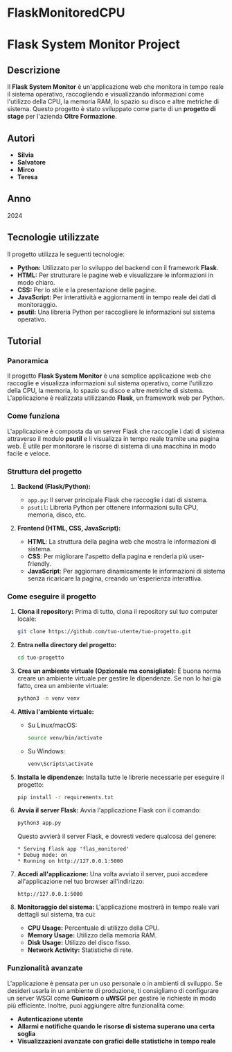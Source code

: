 # FlaskMonitoredCPU

# Flask System Monitor Project

## Descrizione
Il **Flask System Monitor** è un'applicazione web che monitora in tempo reale il sistema operativo, raccogliendo e visualizzando informazioni come l'utilizzo della CPU, la memoria RAM, lo spazio su disco e altre metriche di sistema. Questo progetto è stato sviluppato come parte di un **progetto di stage** per l'azienda **Oltre Formazione**.

## Autori 
- **Silvia**
- **Salvatore**
- **Mirco**
- **Teresa**

## Anno
2024

## Tecnologie utilizzate
Il progetto utilizza le seguenti tecnologie:
- **Python:** Utilizzato per lo sviluppo del backend con il framework **Flask**.
- **HTML:** Per strutturare le pagine web e visualizzare le informazioni in modo chiaro.
- **CSS:** Per lo stile e la presentazione delle pagine.
- **JavaScript:** Per interattività e aggiornamenti in tempo reale dei dati di monitoraggio.
- **psutil:** Una libreria Python per raccogliere le informazioni sul sistema operativo.

## Tutorial

### Panoramica
Il progetto **Flask System Monitor** è una semplice applicazione web che raccoglie e visualizza informazioni sul sistema operativo, come l'utilizzo della CPU, la memoria, lo spazio su disco e altre metriche di sistema. L'applicazione è realizzata utilizzando **Flask**, un framework web per Python.

### Come funziona
L'applicazione è composta da un server Flask che raccoglie i dati di sistema attraverso il modulo **psutil** e li visualizza in tempo reale tramite una pagina web. È utile per monitorare le risorse di sistema di una macchina in modo facile e veloce.

### Struttura del progetto
1. **Backend (Flask/Python):**
   - `app.py`: Il server principale Flask che raccoglie i dati di sistema.
   - `psutil`: Libreria Python per ottenere informazioni sulla CPU, memoria, disco, etc.

2. **Frontend (HTML, CSS, JavaScript):**
   - **HTML**: La struttura della pagina web che mostra le informazioni di sistema.
   - **CSS**: Per migliorare l'aspetto della pagina e renderla più user-friendly.
   - **JavaScript**: Per aggiornare dinamicamente le informazioni di sistema senza ricaricare la pagina, creando un'esperienza interattiva.

### Come eseguire il progetto

1. **Clona il repository:**
   Prima di tutto, clona il repository sul tuo computer locale:
    ```bash
    git clone https://github.com/tuo-utente/tuo-progetto.git
    ```

2. **Entra nella directory del progetto:**
    ```bash
    cd tuo-progetto
    ```

3. **Crea un ambiente virtuale (Opzionale ma consigliato):**
   È buona norma creare un ambiente virtuale per gestire le dipendenze. Se non lo hai già fatto, crea un ambiente virtuale:
    ```bash
    python3 -m venv venv
    ```

4. **Attiva l'ambiente virtuale:**
    - Su Linux/macOS:
      ```bash
      source venv/bin/activate
      ```
    - Su Windows:
      ```bash
      venv\Scripts\activate
      ```

5. **Installa le dipendenze:**
   Installa tutte le librerie necessarie per eseguire il progetto:
    ```bash
    pip install -r requirements.txt
    ```

6. **Avvia il server Flask:**
   Avvia l'applicazione Flask con il comando:
    ```bash
    python3 app.py
    ```
   Questo avvierà il server Flask, e dovresti vedere qualcosa del genere:
    ```
    * Serving Flask app 'flas_monitored'
    * Debug mode: on
    * Running on http://127.0.0.1:5000
    ```
   
7. **Accedi all'applicazione:**
   Una volta avviato il server, puoi accedere all'applicazione nel tuo browser all'indirizzo:
    ```
    http://127.0.0.1:5000
    ```

8. **Monitoraggio del sistema:**
   L'applicazione mostrerà in tempo reale vari dettagli sul sistema, tra cui:
   - **CPU Usage:** Percentuale di utilizzo della CPU.
   - **Memory Usage:** Utilizzo della memoria RAM.
   - **Disk Usage:** Utilizzo del disco fisso.
   - **Network Activity:** Statistiche di rete.

### Funzionalità avanzate
L'applicazione è pensata per un uso personale o in ambienti di sviluppo. Se desideri usarla in un ambiente di produzione, ti consigliamo di configurare un server WSGI come **Gunicorn** o **uWSGI** per gestire le richieste in modo più efficiente. Inoltre, puoi aggiungere altre funzionalità come:
- **Autenticazione utente**
- **Allarmi e notifiche quando le risorse di sistema superano una certa soglia**
- **Visualizzazioni avanzate con grafici delle statistiche in tempo reale**


